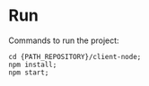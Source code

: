 # Run

Commands to run the project:

```
cd {PATH_REPOSITORY}/client-node;
npm install;
npm start;
```